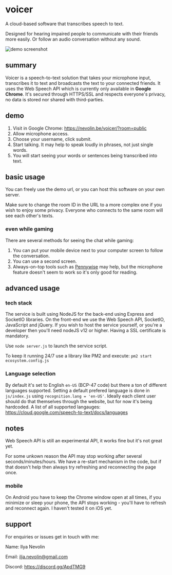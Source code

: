 # voicer
A cloud-based software that transcribes speech to text.

Designed for hearing impaired people to communicate with their friends more easily. Or follow an audio conversation without any sound.

![demo screenshot](https://i.imgur.com/X0M8uz5.jpg)

## summary
Voicer is a speech-to-text solution that takes your microphone input, transcribes it to text and broadcasts the text to your connected friends.
It uses the Web Speech API which is currently only available in **Google Chrome**. It's secured through HTTPS/SSL and respects everyone's privacy, no data is stored nor shared with third-parties.

## demo
1. Visit in Google Chrome: https://nevolin.be/voicer/?room=public
2. Allow microphone access.
3. Choose your username, click submit.
4. Start talking. It may help to speak loudly in phrases, not just single words.
5. You will start seeing your words or sentences being transcribed into text.

## basic usage
You can freely use the demo url, or you can host this software on your own server.

Make sure to change the room ID in the URL to a more complex one if you wish to enjoy some privacy.
Everyone who connects to the same room will see each other's texts.

### even while gaming
There are several methods for seeing the chat while gaming:

1. You can put your mobile device next to your computer screen to follow the conversation.
2. You can use a second screen.
3. Always-on-top tools such as [Pennywise](https://github.com/kamranahmedse/pennywise) may help, but the microphone feature doesn't seem to work so it's only good for reading.

## advanced usage

### tech stack
The service is built using NodeJS for the back-end using Express and SocketIO libraries. On the front-end we use the Web Speech API, SocketIO, JavaScript and jQuery.
If you wish to host the service yourself, or you're a developer then you'll need nodeJS v12 or higher. Having a SSL certificate is mandatory.

Use `node server.js` to launch the service script.

To keep it running 24/7 use a library like PM2 and execute: `pm2 start ecosystem.config.js`

### Language selection
By default it's set to English `en-US` (BCP-47 code) but there a ton of different languages supported. Setting a default prefered language is done in `js/index.js` using `recognition.lang = 'en-US'`. Ideally each client user should do that themselves through the website, but for now it's being hardcoded. A list of all supported langauges: https://cloud.google.com/speech-to-text/docs/languages

## notes
Web Speech API is still an experimental API, it works fine but it's not great yet.

For some unkown reason the API may stop working after several seconds/minutes/hours. We have a re-start mechanism in the code, but if that doesn't help then always try refreshing and reconnecting the page once.

### mobile
On Android you have to keep the Chrome window open at all times, if you minimize or sleep your phone, the API stops working - you'll have to refresh and reconnect again. I haven't tested it on iOS yet.

## support
For enquiries or issues get in touch with me:

Name: Ilya Nevolin

Email: ilja.nevolin@gmail.com

Discord: https://discord.gg/ApdTMG9
